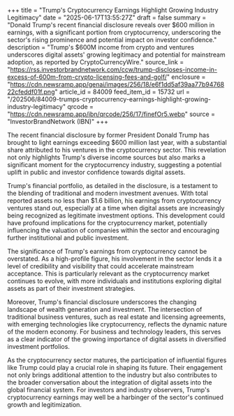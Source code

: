 +++
title = "Trump's Cryptocurrency Earnings Highlight Growing Industry Legitimacy"
date = "2025-06-17T13:55:27Z"
draft = false
summary = "Donald Trump's recent financial disclosure reveals over $600 million in earnings, with a significant portion from cryptocurrency, underscoring the sector's rising prominence and potential impact on investor confidence."
description = "Trump's $600M income from crypto and ventures underscores digital assets' growing legitimacy and potential for mainstream adoption, as reported by CryptoCurrencyWire."
source_link = "https://rss.investorbrandnetwork.com/ccw/trump-discloses-income-in-excess-of-600m-from-crypto-licensing-fees-and-golf/"
enclosure = "https://cdn.newsramp.app/genai/images/256/18/e6f1dd5af39aa77b9476822cfeddf01f.png"
article_id = 84009
feed_item_id = 15732
url = "/202506/84009-trumps-cryptocurrency-earnings-highlight-growing-industry-legitimacy"
qrcode = "https://cdn.newsramp.app/ibn/qrcode/256/17/finefOr5.webp"
source = "InvestorBrandNetwork (IBN)"
+++

<p>The recent financial disclosure by former President Donald Trump has brought to light earnings exceeding $600 million last year, with a substantial share attributed to his ventures in the cryptocurrency sector. This revelation not only highlights Trump's diverse income sources but also marks a significant moment for the cryptocurrency industry, suggesting a potential uplift in public and investor confidence towards digital assets.</p><p>Trump's financial portfolio, as detailed in the disclosure, is a testament to the blending of traditional and modern investment avenues. With total reported assets no less than $1.6 billion, his earnings from cryptocurrency ventures stand out, especially at a time when digital assets are increasingly being recognized as legitimate investment options. This development could have profound implications for the cryptocurrency market, potentially influencing the valuation of companies within the sector and encouraging further institutional and public investment.</p><p>The significance of Trump's earnings from cryptocurrency cannot be overstated. As a high-profile figure, his involvement in the sector lends it a level of credibility and visibility that could accelerate mainstream acceptance. This is particularly relevant as the cryptocurrency market continues to evolve, with more individuals and institutions exploring digital assets as part of their investment strategies.</p><p>Moreover, Trump's financial disclosure underscores the changing landscape of wealth generation and investment. The intersection of traditional business ventures, such as real estate and licensing agreements, with emerging technologies like cryptocurrency, reflects the dynamic nature of the modern economy. For business and technology leaders, this serves as a clear indicator of the growing importance of digital assets in diversified investment portfolios.</p><p>As the cryptocurrency sector matures, the participation of influential figures like Trump could play a crucial role in shaping its future. Their engagement not only brings additional attention to the industry but also contributes to the broader conversation about the integration of digital assets into the global financial system. For investors and industry observers, Trump's cryptocurrency earnings may well be a harbinger of the sector's continued growth and legitimization.</p>